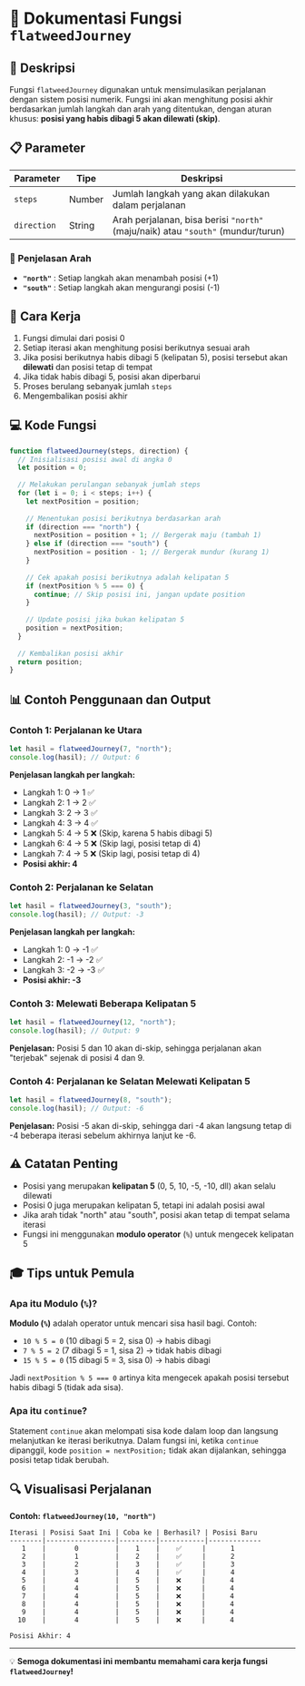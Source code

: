 # 📍 Dokumentasi Fungsi `flatweedJourney`

## 🎯 Deskripsi

Fungsi `flatweedJourney` digunakan untuk mensimulasikan perjalanan dengan sistem posisi numerik. Fungsi ini akan menghitung posisi akhir berdasarkan jumlah langkah dan arah yang ditentukan, dengan aturan khusus: **posisi yang habis dibagi 5 akan dilewati (skip)**.

## 📋 Parameter

| Parameter | Tipe | Deskripsi |
|-----------|------|-----------|
| `steps` | Number | Jumlah langkah yang akan dilakukan dalam perjalanan |
| `direction` | String | Arah perjalanan, bisa berisi `"north"` (maju/naik) atau `"south"` (mundur/turun) |

### 🧭 Penjelasan Arah

- **`"north"`** : Setiap langkah akan menambah posisi (+1)
- **`"south"`** : Setiap langkah akan mengurangi posisi (-1)

## 🔄 Cara Kerja

1. Fungsi dimulai dari posisi 0
2. Setiap iterasi akan menghitung posisi berikutnya sesuai arah
3. Jika posisi berikutnya habis dibagi 5 (kelipatan 5), posisi tersebut akan **dilewati** dan posisi tetap di tempat
4. Jika tidak habis dibagi 5, posisi akan diperbarui
5. Proses berulang sebanyak jumlah `steps`
6. Mengembalikan posisi akhir

## 💻 Kode Fungsi

```javascript
function flatweedJourney(steps, direction) {
  // Inisialisasi posisi awal di angka 0
  let position = 0;
  
  // Melakukan perulangan sebanyak jumlah steps
  for (let i = 0; i < steps; i++) {
    let nextPosition = position;
    
    // Menentukan posisi berikutnya berdasarkan arah
    if (direction === "north") {
      nextPosition = position + 1; // Bergerak maju (tambah 1)
    } else if (direction === "south") {
      nextPosition = position - 1; // Bergerak mundur (kurang 1)
    }
    
    // Cek apakah posisi berikutnya adalah kelipatan 5
    if (nextPosition % 5 === 0) {
      continue; // Skip posisi ini, jangan update position
    }
    
    // Update posisi jika bukan kelipatan 5
    position = nextPosition;
  }
  
  // Kembalikan posisi akhir
  return position;
}
```

## 📊 Contoh Penggunaan dan Output

### Contoh 1: Perjalanan ke Utara

```javascript
let hasil = flatweedJourney(7, "north");
console.log(hasil); // Output: 6
```

**Penjelasan langkah per langkah:**
- Langkah 1: 0 → 1 ✅
- Langkah 2: 1 → 2 ✅
- Langkah 3: 2 → 3 ✅
- Langkah 4: 3 → 4 ✅
- Langkah 5: 4 → 5 ❌ (Skip, karena 5 habis dibagi 5)
- Langkah 6: 4 → 5 ❌ (Skip lagi, posisi tetap di 4)
- Langkah 7: 4 → 5 ❌ (Skip lagi, posisi tetap di 4)
- **Posisi akhir: 4**

### Contoh 2: Perjalanan ke Selatan

```javascript
let hasil = flatweedJourney(3, "south");
console.log(hasil); // Output: -3
```

**Penjelasan langkah per langkah:**
- Langkah 1: 0 → -1 ✅
- Langkah 2: -1 → -2 ✅
- Langkah 3: -2 → -3 ✅
- **Posisi akhir: -3**

### Contoh 3: Melewati Beberapa Kelipatan 5

```javascript
let hasil = flatweedJourney(12, "north");
console.log(hasil); // Output: 9
```

**Penjelasan:**
Posisi 5 dan 10 akan di-skip, sehingga perjalanan akan "terjebak" sejenak di posisi 4 dan 9.

### Contoh 4: Perjalanan ke Selatan Melewati Kelipatan 5

```javascript
let hasil = flatweedJourney(8, "south");
console.log(hasil); // Output: -6
```

**Penjelasan:**
Posisi -5 akan di-skip, sehingga dari -4 akan langsung tetap di -4 beberapa iterasi sebelum akhirnya lanjut ke -6.

## ⚠️ Catatan Penting

- Posisi yang merupakan **kelipatan 5** (0, 5, 10, -5, -10, dll) akan selalu dilewati
- Posisi 0 juga merupakan kelipatan 5, tetapi ini adalah posisi awal
- Jika arah tidak "north" atau "south", posisi akan tetap di tempat selama iterasi
- Fungsi ini menggunakan **modulo operator** (`%`) untuk mengecek kelipatan 5

## 🎓 Tips untuk Pemula

### Apa itu Modulo (`%`)?

**Modulo (`%`)** adalah operator untuk mencari sisa hasil bagi. Contoh:
- `10 % 5 = 0` (10 dibagi 5 = 2, sisa 0) → habis dibagi
- `7 % 5 = 2` (7 dibagi 5 = 1, sisa 2) → tidak habis dibagi
- `15 % 5 = 0` (15 dibagi 5 = 3, sisa 0) → habis dibagi

Jadi `nextPosition % 5 === 0` artinya kita mengecek apakah posisi tersebut habis dibagi 5 (tidak ada sisa).

### Apa itu `continue`?

Statement `continue` akan melompati sisa kode dalam loop dan langsung melanjutkan ke iterasi berikutnya. Dalam fungsi ini, ketika `continue` dipanggil, kode `position = nextPosition;` tidak akan dijalankan, sehingga posisi tetap tidak berubah.

## 🔍 Visualisasi Perjalanan

**Contoh: `flatweedJourney(10, "north")`**

```
Iterasi | Posisi Saat Ini | Coba ke | Berhasil? | Posisi Baru
--------|-----------------|---------|-----------|-------------
   1    |       0         |    1    |    ✅     |      1
   2    |       1         |    2    |    ✅     |      2
   3    |       2         |    3    |    ✅     |      3
   4    |       3         |    4    |    ✅     |      4
   5    |       4         |    5    |    ❌     |      4
   6    |       4         |    5    |    ❌     |      4
   7    |       4         |    5    |    ❌     |      4
   8    |       4         |    5    |    ❌     |      4
   9    |       4         |    5    |    ❌     |      4
  10    |       4         |    5    |    ❌     |      4

Posisi Akhir: 4
```

---

💡 **Semoga dokumentasi ini membantu memahami cara kerja fungsi `flatweedJourney`!**

